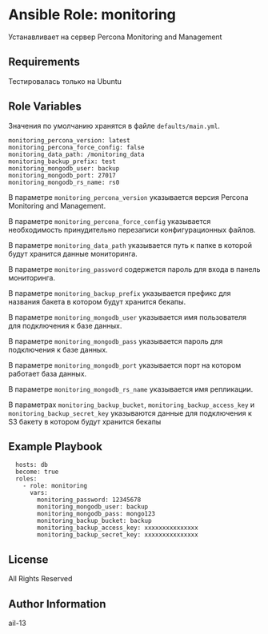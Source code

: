 # Ansible Role: monitoring

Устанавливает на сервер Percona Monitoring and Management

## Requirements

Тестировалась только на Ubuntu

## Role Variables

Значения по умолчанию хранятся в файле `defaults/main.yml`.

    monitoring_percona_version: latest
    monitoring_percona_force_config: false
    monitoring_data_path: /monitoring_data
    monitoring_backup_prefix: test
    monitoring_mongodb_user: backup
    monitoring_mongodb_port: 27017
    monitoring_mongodb_rs_name: rs0

В параметре `monitoring_percona_version` указывается версия Percona Monitoring and Management.

В параметре `monitoring_percona_force_config` указывается необходимость принудительно перезаписи конфигурационных файлов.

В параметре `monitoring_data_path` указывается путь к папке в которой будут хранится данные мониторинга.

В параметре `monitoring_password` содержется пароль для входа в панель мониторинга.

В параметре `monitoring_backup_prefix` указывается префикс для названия бакета в котором будут хранится бекапы.

В параметре `monitoring_mongodb_user` указывается имя пользователя для подключения к базе данных.

В параметре `monitoring_mongodb_pass` указывается пароль для подключения к базе данных.

В параметре `monitoring_mongodb_port` указывается порт на котором работает база данных.

В параметре `monitoring_mongodb_rs_name` указывается имя репликации.

В параметрах `monitoring_backup_bucket`, `monitoring_backup_access_key` и `monitoring_backup_secret_key` указываются данные для подключения к S3 бакету в котором будут хранится бекапы

## Example Playbook

      hosts: db
      become: true
      roles:
        - role: monitoring
          vars:
            monitoring_password: 12345678
            monitoring_mongodb_user: backup
            monitoring_mongodb_pass: mongo123
            monitoring_backup_bucket: backup
            monitoring_backup_access_key: xxxxxxxxxxxxxxx
            monitoring_backup_secret_key: xxxxxxxxxxxxxxx

## License

All Rights Reserved

## Author Information

ail-13
